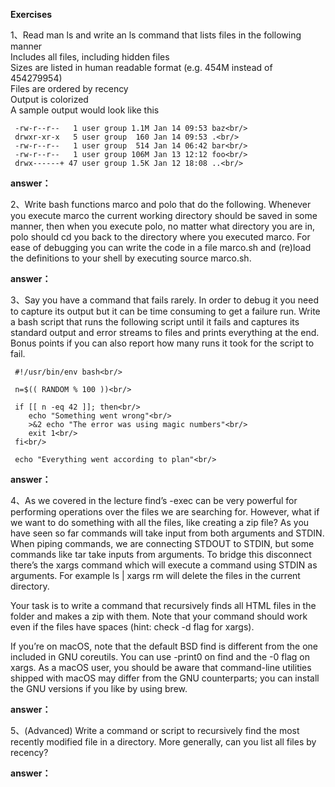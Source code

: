 **Exercises**<br/>

1、Read man ls and write an ls command that lists files in the following manner<br/>
Includes all files, including hidden files<br/>
Sizes are listed in human readable format (e.g. 454M instead of 454279954)<br/>
Files are ordered by recency<br/>
Output is colorized<br/>
A sample output would look like this<br/>
```
 -rw-r--r--   1 user group 1.1M Jan 14 09:53 baz<br/>
 drwxr-xr-x   5 user group  160 Jan 14 09:53 .<br/>
 -rw-r--r--   1 user group  514 Jan 14 06:42 bar<br/>
 -rw-r--r--   1 user group 106M Jan 13 12:12 foo<br/>
 drwx------+ 47 user group 1.5K Jan 12 18:08 ..<br/>
 ```
 
 **answer：**<br/>
 
 
 
2、Write bash functions marco and polo that do the following. Whenever you execute marco the current working directory should be saved in some manner, then when you execute polo, no matter what directory you are in, polo should cd you back to the directory where you executed marco. For ease of debugging you can write the code in a file marco.sh and (re)load the definitions to your shell by executing source marco.sh.<br/>

 **answer：**<br/>
 

3、Say you have a command that fails rarely. In order to debug it you need to capture its output but it can be time consuming to get a failure run. Write a bash script that runs the following script until it fails and captures its standard output and error streams to files and prints everything at the end. Bonus points if you can also report how many runs it took for the script to fail.<br/>
```
 #!/usr/bin/env bash<br/>

 n=$(( RANDOM % 100 ))<br/>

 if [[ n -eq 42 ]]; then<br/>
    echo "Something went wrong"<br/>
    >&2 echo "The error was using magic numbers"<br/>
    exit 1<br/>
 fi<br/>
 
 echo "Everything went according to plan"<br/>
 ```
  **answer：**<br/>
  
 
4、As we covered in the lecture find’s -exec can be very powerful for performing operations over the files we are searching for. However, what if we want to do something with all the files, like creating a zip file? As you have seen so far commands will take input from both arguments and STDIN. When piping commands, we are connecting STDOUT to STDIN, but some commands like tar take inputs from arguments. To bridge this disconnect there’s the xargs command which will execute a command using STDIN as arguments. For example ls | xargs rm will delete the files in the current directory.<br/>

Your task is to write a command that recursively finds all HTML files in the folder and makes a zip with them. Note that your command should work even if the files have spaces (hint: check -d flag for xargs).<br/>
 
If you’re on macOS, note that the default BSD find is different from the one included in GNU coreutils. You can use -print0 on find and the -0 flag on xargs. As a macOS user, you should be aware that command-line utilities shipped with macOS may differ from the GNU counterparts; you can install the GNU versions if you like by using brew.<br/>


 **answer：**<br/>

5、(Advanced) Write a command or script to recursively find the most recently modified file in a directory. More generally, can you list all files by recency?<br/>

 **answer：**<br/>
 
 
